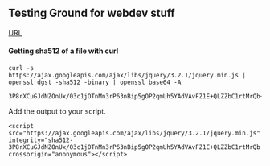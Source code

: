 ## Testing Ground for webdev stuff
[URL](https://joshuacherry.github.io/webdevtesting/)

#### Getting sha512 of a file with curl
```
curl -s https://ajax.googleapis.com/ajax/libs/jquery/3.2.1/jquery.min.js | openssl dgst -sha512 -binary | openssl base64 -A

3P8rXCuGJdNZOnUx/03c1jOTnMn3rP63nBip5gOP2qmUh5YAdVAvFZ1E+QLZZbC1rtMrQb+mah3AfYW11RUrWA==

```
Add the output to your script.
```
<script src="https://ajax.googleapis.com/ajax/libs/jquery/3.2.1/jquery.min.js" integrity="sha512-3P8rXCuGJdNZOnUx/03c1jOTnMn3rP63nBip5gOP2qmUh5YAdVAvFZ1E+QLZZbC1rtMrQb+mah3AfYW11RUrWA==" crossorigin="anonymous"></script>
```
